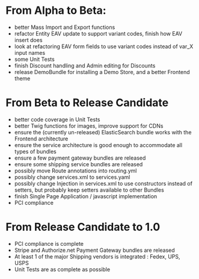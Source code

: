 # From Alpha to Beta:

* better Mass Import and Export functions
* refactor Entity EAV update to support variant codes, finish how EAV insert does
* look at refactoring EAV form fields to use variant codes instead of var_X input names
* some Unit Tests
* finish Discount handling and Admin editing for Discounts
* release DemoBundle for installing a Demo Store, and a better Frontend theme

# From Beta to Release Candidate

* better code coverage in Unit Tests
* better Twig functions for images, improve support for CDNs
* ensure the (currently un-released) ElasticSearch bundle works with the Frontend architecture
* ensure the service architecture is good enough to accommodate all types of bundles
* ensure a few payment gateway bundles are released
* ensure some shipping service bundles are released
* possibly move Route annotations into routing.yml
* possibly change services.xml to services.yaml
* possibly change Injection in services.xml to use constructors instead of setters, but probably keep setters available to other Bundles
* finish Single Page Application / javascript implementation
* PCI compliance

# From Release Candidate to 1.0

* PCI compliance is complete
* Stripe and Authorize.net Payment Gateway bundles are released
* At least 1 of the major Shipping vendors is integrated : Fedex, UPS, USPS
* Unit Tests are as complete as possible

